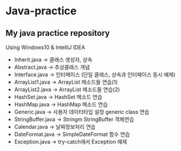 # Java-practice
## My java practice repository
Using Windows10 & IntelliJ IDEA
+ Inherit.java -> 클래스 생성자, 상속
+ Abstract.java -> 추상클래스 개념
+ Interface.java -> 인터페이스 (단일 클래스, 상속과 인터페이스 동시 예제)
+ ArrayList1.java -> ArrayList 메소드들 연습(1)
+ ArrayList2.java -> ArrayList 메소드들 연습(2)
+ HashSet.java -> HashSet 메소드 연습
+ HashMap.java -> HashMap 메소드 연습
+ Generic.java -> 사용자 데이터타입 설정 generic class 연습
+ StringBuffer.java -> Stringm StringBuffer 객체연습
+ Calendar.java -> 날짜정보처리 연습
+ DateFormat.java -> SimpleDateFormat 함수 연습
+ Exception.java -> try-catch에서 Exception 예제
